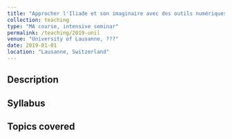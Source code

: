 ```yaml
---
title: "Approcher l'Iliade et son imaginaire avec des outils numériques"
collection: teaching
type: "MA course, intensive seminar"
permalink: /teaching/2019-unil
venue: "University of Lausanne, ???"
date: 2019-01-01
location: "Lausanne, Switzerland"
---
```


## Description

## Syllabus

## Topics covered
